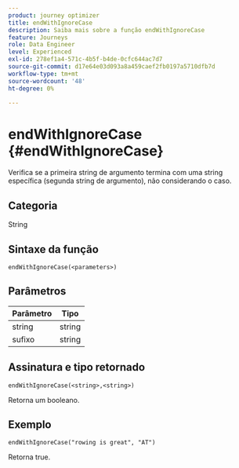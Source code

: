 ```yaml
---
product: journey optimizer
title: endWithIgnoreCase
description: Saiba mais sobre a função endWithIgnoreCase
feature: Journeys
role: Data Engineer
level: Experienced
exl-id: 278ef1a4-571c-4b5f-b4de-0cfc644ac7d7
source-git-commit: d17e64e03d093a8a459caef2fb0197a5710dfb7d
workflow-type: tm+mt
source-wordcount: '48'
ht-degree: 0%

---
```


# endWithIgnoreCase {#endWithIgnoreCase}

Verifica se a primeira string de argumento termina com uma string específica (segunda string de argumento), não considerando o caso.

## Categoria

String

## Sintaxe da função

`endWithIgnoreCase(<parameters>)`

## Parâmetros

| Parâmetro | Tipo |
|-----------|------------------|
| string | string |
| sufixo | string |

## Assinatura e tipo retornado

`endWithIgnoreCase(<string>,<string>)`

Retorna um booleano.

## Exemplo

`endWithIgnoreCase("rowing is great", "AT")`

Retorna true.
